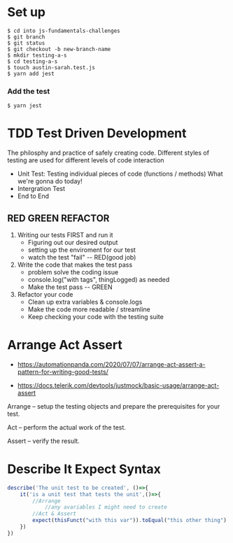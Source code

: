 # Set up
    $ cd into js-fundamentals-challenges
    $ git branch
    $ git status
    $ git checkout -b new-branch-name
    $ mkdir testing-a-s
    $ cd testing-a-s
    $ touch austin-sarah.test.js
    $ yarn add jest
###    Add the test    ###
    $ yarn jest

# TDD Test Driven Development
The philosphy and practice of safely creating code. Different styles of testing are used for different levels of code interaction
 - Unit Test: Testing individual pieces of code (functions / methods)
                What we're gonna do today!
 - Intergration Test
 - End to End

 ## RED GREEN REFACTOR

1. Writing our tests FIRST and run it
    - Figuring out our desired output
    - setting up the enviroment for our test
    - watch the test "fail" -- RED(good job)
2. Write the code that makes the test pass
    - problem solve the coding issue 
    - console.log("with tags", thingLogged) as needed
    - Make the test pass -- GREEN
3. Refactor your code
    - Clean up extra variables & console.logs
    - Make the code more readable / streamline
    - Keep checking your code with the testing suite

# Arrange Act Assert
 - https://automationpanda.com/2020/07/07/arrange-act-assert-a-pattern-for-writing-good-tests/

 - https://docs.telerik.com/devtools/justmock/basic-usage/arrange-act-assert

Arrange – setup the testing objects and prepare the prerequisites for your test.

Act – perform the actual work of the test.

Assert – verify the result.

# Describe It Expect Syntax

```javascript
describe('The unit test to be created', ()=>{
    it('is a unit test that tests the unit',()=>{
        //Arrange
            //any avariables I might need to create
        //Act & Assert
        expect(thisFunct("with this var")).toEqual("this other thing")
    })
})
```
